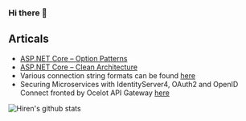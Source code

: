 ### Hi there 👋

<!--
**hirenbakhai/hirenbakhai** is a ✨ _special_ ✨ repository because its `README.md` (this file) appears on your GitHub profile.

Here are some ideas to get you started:

- 🔭 I’m currently working on ...
- 🌱 I’m currently learning ...
- 👯 I’m looking to collaborate on ...
- 🤔 I’m looking for help with ...
- 💬 Ask me about ...
- 📫 How to reach me: ...
- 😄 Pronouns: ...
- ⚡ Fun fact: ...
-->
## Articals
- [ASP.NET Core – Option Patterns](https://code-maze.com/aspnet-configuration-options/)
- [ASP.NET Core – Clean Architecture](https://www.codewithmukesh.com/project/aspnet-core-webapi-clean-architecture/)
- Various connection string formats can be found [here](https://www.connectionstrings.com/)
- Securing Microservices with IdentityServer4, OAuth2 and OpenID Connect fronted by Ocelot API Gateway [here](https://medium.com/@mehmetozkaya/securing-microservices-with-identityserver4-with-oauth2-and-openid-connect-fronted-by-ocelot-api-49ea44a0cf9e)

![Hiren's github stats](https://github-readme-stats.vercel.app/api?username=hirenbakhai&show_icons=true&hide=[%22prs%22,%22issues%22,%22contribs%22])
